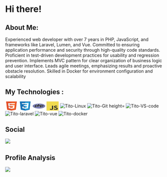 # Hi there!

## About Me:
Experienced web developer with over 7 years in PHP, JavaScript, and frameworks like Laravel, Lumen, and Vue. Committed to ensuring application performance and security through high-quality code standards. Proficient in test-driven development practices for usability and regression prevention. Implements MVC pattern for clear organization of business logic and user interface. Leads agile meetings, emphasizing results and proactive obstacle resolution. Skilled in Docker for environment configuration and scalability


## My Technologies :
<div>
  <img align="center" alt="Tito-HTML" height="30" width="40" src="https://raw.githubusercontent.com/devicons/devicon/master/icons/html5/html5-original.svg">
  <img align="center" alt="Tito-CSS" height="30" width="40" src="https://raw.githubusercontent.com/devicons/devicon/master/icons/css3/css3-original.svg">
  <img align="center" alt="Tito-Php" height="30" width="40" src="https://raw.githubusercontent.com/devicons/devicon/master/icons/php/php-original.svg">
  <img align="center" alt="Tito-Javascript" height="30" width="40" src="https://raw.githubusercontent.com/devicons/devicon/master/icons/javascript/javascript-original.svg">
  <img align="center"alt="Tito-Linux" height="30" width="40" src="https://cdn.jsdelivr.net/gh/devicons/devicon@latest/icons/linux/linux-original.svg" />
  <img align="center"alt="Tito-Git height="20" width="40" src="https://cdn.jsdelivr.net/gh/devicons/devicon@latest/icons/git/git-original.svg" />
  <img align="center"alt="Tito-VS-code" height="30" width="40" src="https://cdn.jsdelivr.net/gh/devicons/devicon@latest/icons/vscode/vscode-original.svg" />
  <img align="center"alt="Tito-laravel" height="30" width="40" src="https://cdn.jsdelivr.net/gh/devicons/devicon@latest/icons/laravel/laravel-original.svg" />
  <img align="center"alt="Tito-vue" height="30" width="40" src="https://cdn.jsdelivr.net/gh/devicons/devicon@latest/icons/vuejs/vuejs-original.svg" />
  <img align="center"alt="Tito-docker" height="30" width="40" src="https://cdn.jsdelivr.net/gh/devicons/devicon@latest/icons/docker/docker-original.svg" />

  

</div>

## Social
<!-- <a><img src="https://img.shields.io/badge/TikTok-000000?style=for-the-badge&logo=tiktok&logoColor=white"></img></a>
<a><img src="https://img.shields.io/badge/YouTube-FF0000?style=for-the-badge&logo=youtube&logoColor=white"></img></a> -->
<a href="https://www.linkedin.com/in/tito-roosch-queiroz/" target="_blank"><img src="https://img.shields.io/badge/-LinkedIn-%230077B5?style=for-the-badge&logo=linkedin&logoColor=white"></a>


## Profile Analysis
<a href="https://github.com/titoRoosch">
<img height="160em" src="https://github-readme-stats.vercel.app/api/top-langs/?username=titoRoosch&layout=compact&langs_count=7&theme=dark"/>
